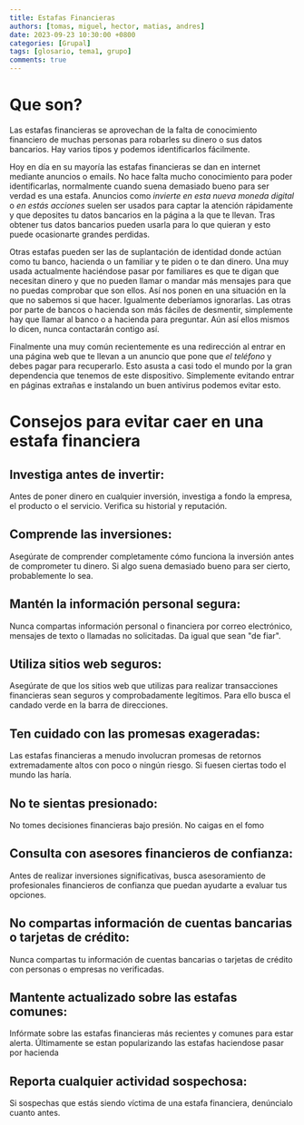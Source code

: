 ```yaml
---
title: Estafas Financieras
authors: [tomas, miguel, hector, matias, andres]
date: 2023-09-23 10:30:00 +0800
categories: [Grupal]
tags: [glosario, tema1, grupo]
comments: true
---
```


# Que son?

Las estafas financieras se aprovechan de la falta de conocimiento financiero de muchas personas para robarles su dinero o sus datos bancarios. Hay varios tipos y podemos identificarlos fácilmente.

Hoy en día en su mayoría las estafas financieras se dan en internet mediante anuncios o emails. No hace falta mucho conocimiento para poder identificarlas, normalmente cuando suena demasiado bueno para ser verdad es una estafa.
Anuncios como *invierte en esta nueva moneda digital* o *en estás acciones* suelen ser usados para captar la atención rápidamente y que deposites tu datos bancarios en la página a la que te llevan. Tras obtener tus datos bancarios pueden usarla para lo que quieran y esto puede ocasionarte grandes perdidas.

Otras estafas pueden ser las de suplantación de identidad donde actúan como tu banco, hacienda o un familiar y te piden o te dan dinero. Una muy usada actualmente haciéndose pasar por familiares es que te digan que necesitan dinero y que no pueden llamar o mandar más mensajes para que no puedas comprobar que son ellos. Así nos ponen en una situación en la que no sabemos si que hacer. Igualmente deberíamos ignorarlas. Las otras por parte de bancos o hacienda son más fáciles de desmentir, simplemente hay que llamar al banco o a hacienda para preguntar. Aún así ellos mismos lo dicen, nunca contactarán contigo así.

Finalmente una muy común recientemente es una redirección al entrar en una página web que te llevan a un anuncio que pone que *el teléfono* y debes pagar para recuperarlo. Esto asusta a casi todo el mundo por la gran dependencia que tenemos de este dispositivo. Simplemente evitando entrar en páginas extrañas e instalando un buen antivirus podemos evitar esto.

# Consejos para evitar caer en una estafa financiera

## Investiga antes de invertir: 
Antes de poner dinero en cualquier inversión, investiga a fondo la empresa, el producto o el servicio. Verifica su historial y reputación.

## Comprende las inversiones:
Asegúrate de comprender completamente cómo funciona la inversión antes de comprometer tu dinero. Si algo suena demasiado bueno para ser cierto, probablemente lo sea.

## Mantén la información personal segura: 
Nunca compartas información personal o financiera por correo electrónico, mensajes de texto o llamadas no solicitadas. Da igual que sean "de fiar".

## Utiliza sitios web seguros: 
Asegúrate de que los sitios web que utilizas para realizar transacciones financieras sean seguros y comprobadamente legítimos. Para ello busca el candado verde en la barra de direcciones.

## Ten cuidado con las promesas exageradas: 
Las estafas financieras a menudo involucran promesas de retornos extremadamente altos con poco o ningún riesgo. Si fuesen ciertas todo el mundo las haría.

## No te sientas presionado: 
No tomes decisiones financieras bajo presión. No caigas en el fomo

## Consulta con asesores financieros de confianza: 
Antes de realizar inversiones significativas, busca asesoramiento de profesionales financieros de confianza que puedan ayudarte a evaluar tus opciones.

## No compartas información de cuentas bancarias o tarjetas de crédito: 
Nunca compartas tu información de cuentas bancarias o tarjetas de crédito con personas o empresas no verificadas.

## Mantente actualizado sobre las estafas comunes: 
Infórmate sobre las estafas financieras más recientes y comunes para estar alerta. Últimamente se estan popularizando las estafas haciendose pasar por hacienda

## Reporta cualquier actividad sospechosa: 
Si sospechas que estás siendo víctima de una estafa financiera, denúncialo cuanto antes.
